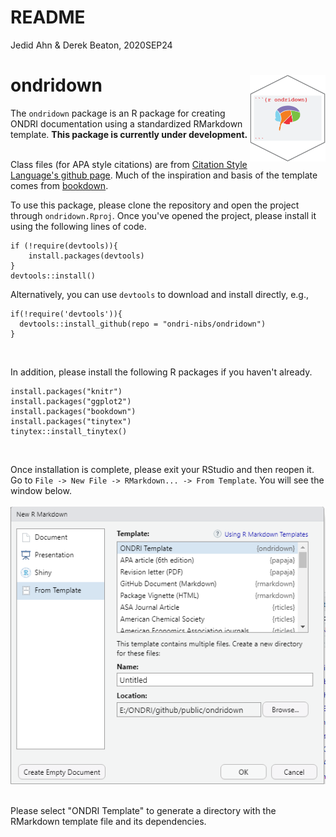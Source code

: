 # README

Jedid Ahn & Derek Beaton, 2020SEP24

# ondridown <img src='images/logo.png' align="right" height="139" />


The `ondridown` package is an R package for creating ONDRI documentation using a standardized RMarkdown template. <b>This package is currently under development.</b><br><br>

Class files (for APA style citations) are from [Citation Style Language's github page](https://github.com/citation-style-language/styles/blob/master/apa.csl). Much of the inspiration and basis of the template comes from [bookdown](https://bookdown.org/yihui/rmarkdown/).


To use this package, please clone the repository and open the project through ```ondridown.Rproj```. Once you've opened the project, please install it using the following lines of code.
```
if (!require(devtools)){
    install.packages(devtools)
}
devtools::install()
```

Alternatively, you can use `devtools` to download and install directly, e.g.,

```
if(!require('devtools')){
  devtools::install_github(repo = "ondri-nibs/ondridown")
}
```

<br>

In addition, please install the following R packages if you haven't already.
```
install.packages("knitr")
install.packages("ggplot2")
install.packages("bookdown")
install.packages("tinytex")
tinytex::install_tinytex()
```

<br>

Once installation is complete, please exit your RStudio and then reopen it. Go to ```File -> New File -> RMarkdown... -> From Template```. You will see the window below.<br><br>
<kbd>
  <img src="images/window.png">
</kbd>
<br><br>

Please select "ONDRI Template" to generate a directory with the RMarkdown template file and its dependencies.

